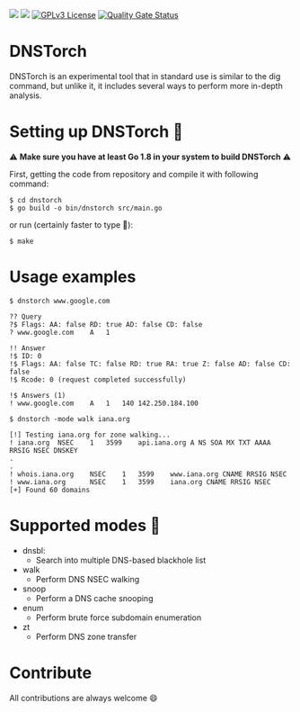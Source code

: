 ![](https://img.shields.io/badge/Language-Go-orange.svg)
![](https://img.shields.io/badge/version-1.0.0-green.svg)
[![GPLv3 License](https://img.shields.io/badge/License-GPLv3-blue.svg)](http://www.gnu.org/licenses/gpl-3.0.html)
[![Quality Gate Status](https://sonarcloud.io/api/project_badges/measure?project=jacopodl_DNSTorch&metric=alert_status)](https://sonarcloud.io/dashboard?id=jacopodl_DNSTorch)

# DNSTorch
DNSTorch is an experimental tool that in standard use is similar to the dig command, but unlike it, it includes several ways to perform more in-depth analysis.

# Setting up DNSTorch :hammer:

:warning: **Make sure you have at least Go 1.8 in your system to build DNSTorch** :warning:

First, getting the code from repository and compile it with following command:

    $ cd dnstorch
    $ go build -o bin/dnstorch src/main.go

or run (certainly faster to type 🚀):
    
    $ make

# Usage examples

	$ dnstorch www.google.com
	
	?? Query
	?$ Flags: AA: false RD: true AD: false CD: false
	? www.google.com	A	1

	!! Answer
	!$ ID: 0
	!$ Flags: AA: false TC: false RD: true RA: true Z: false AD: false CD: false
	!$ Rcode: 0 (request completed successfully)

	!$ Answers (1)
	! www.google.com	A	1	140	142.250.184.100
	
	$ dnstorch -mode walk iana.org
	
	[!] Testing iana.org for zone walking...
	! iana.org	NSEC	1	3599	api.iana.org A NS SOA MX TXT AAAA RRSIG NSEC DNSKEY
	.
	.
	! whois.iana.org	NSEC	1	3599	www.iana.org CNAME RRSIG NSEC
	! www.iana.org		NSEC	1	3599	iana.org CNAME RRSIG NSEC
	[+] Found 60 domains
	
# Supported modes 🔧

* dnsbl:
	- Search into multiple DNS-based blackhole list
* walk
	- Perform DNS NSEC walking
* snoop
	- Perform a DNS cache snooping
* enum
	- Perform brute force subdomain enumeration
* zt
	- Perform DNS zone transfer


# Contribute
All contributions are always welcome 😄
